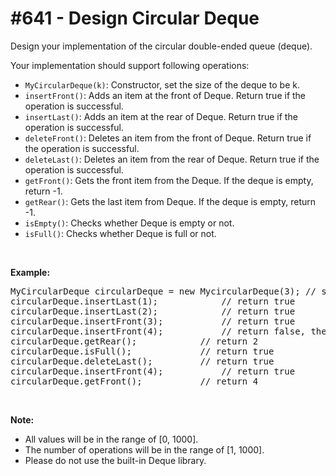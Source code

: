 # \#641 - Design Circular Deque
<p>Design your implementation of the circular double-ended queue (deque).</p>

<p>Your implementation should support following operations:</p>

<ul>
	<li><code>MyCircularDeque(k)</code>: Constructor, set the size of the deque to be k.</li>
	<li><code>insertFront()</code>: Adds an item at the front of Deque. Return true if the operation is successful.</li>
	<li><code>insertLast()</code>: Adds an item at the rear of Deque. Return true if the operation is successful.</li>
	<li><code>deleteFront()</code>: Deletes an item from the front of Deque. Return true if the operation is successful.</li>
	<li><code>deleteLast()</code>: Deletes an item from the rear of Deque. Return true if the operation is successful.</li>
	<li><code>getFront()</code>: Gets the front item from the Deque. If the deque is empty, return -1.</li>
	<li><code>getRear()</code>: Gets the last item from Deque. If the deque is empty, return -1.</li>
	<li><code>isEmpty()</code>: Checks whether Deque is empty or not.&nbsp;</li>
	<li><code>isFull()</code>: Checks whether Deque is full or not.</li>
</ul>

<p>&nbsp;</p>

<p><strong>Example:</strong></p>

<pre>
MyCircularDeque circularDeque = new MycircularDeque(3); // set the size to be 3
circularDeque.insertLast(1);			// return true
circularDeque.insertLast(2);			// return true
circularDeque.insertFront(3);			// return true
circularDeque.insertFront(4);			// return false, the queue is full
circularDeque.getRear();  			// return 2
circularDeque.isFull();				// return true
circularDeque.deleteLast();			// return true
circularDeque.insertFront(4);			// return true
circularDeque.getFront();			// return 4
</pre>

<p>&nbsp;</p>

<p><strong>Note:</strong></p>

<ul>
	<li>All values will be in the range of [0, 1000].</li>
	<li>The number of operations will be in the range of&nbsp;[1, 1000].</li>
	<li>Please do not use the built-in Deque library.</li>
</ul>
